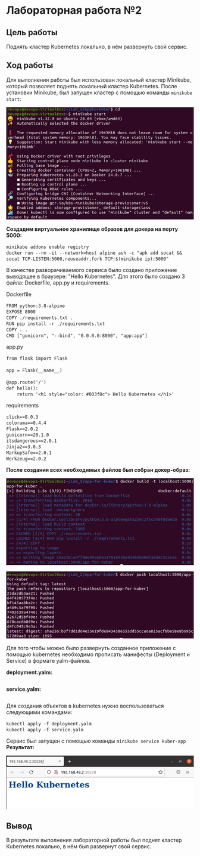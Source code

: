 # Лабораторная работа №2

## Цель работы

Поднять кластер Kubernetes локально, в нём развернуть свой сервис.

## Ход работы

Для выполнения работы был использован локальный кластер Minikube, который позволяет поднять локальный кластер Kubernetes. После установки Minikube, был запущен кластер с помощью команды `minikube start`:
<p align="center">
    <img src="./images/img-1.png">
</p>

**Создадим виртуальное хранилище образов для докера на порту 5000:**
```
minikube addons enable registry
docker run --rm -it --network=host alpine ash -c "apk add socat && socat TCP-LISTEN:5000,reuseaddr,fork TCP:$(minikube ip):5000"
```
В качестве разворачиваемого сервиса было создано приложение выводящее в браузере: "Hello Kubernetes". Для этого было создано 3 файла: Dockerfile, app.py и requirements.

Dockerfile
```
FROM python:3.8-alpine
EXPOSE 8000
COPY ./requirements.txt .
RUN pip install -r ./requirements.txt
COPY . .
CMD ["gunicorn", "--bind", "0.0.0.0:8000", "app:app"]
```
app.py
```
from flask import Flask

app = Flask(__name__)

@app.route('/')
def hello():
	return '<h1 style="color: #003f8c"> Hello Kubernetes </h1>'
```
requirements
```
click==8.0.3
colorama==0.4.4
Flask==2.0.2
gunicorn==20.1.0
itsdangerous==2.0.1
Jinja2==3.0.3
MarkupSafe==2.0.1
Werkzeug==2.0.2
```
**После создания всех необходимых файлов был собран докер-образ:**
<p align="center">
    <img src="./images/img-2.png">
</p>
<p align="center">
    <img src="./images/img-3.png">
</p>

Для того чтобы можно было развернуть созданное приложение с помощью kubernetes необходимо прописать манифесты (Deployment и Service) в формате yalm-файлов.

**deployment.yalm:**
```
```
**service.yalm:**
```
```
Для создания объектов в kubernetes нужно воспользоваться следующими командами:
```
kubectl apply -f deployment.yalm
kubectl apply -f service.yalm
```
Сервис был запущен с помощью команды `minikube service kuber-app`
**Результат:**
<p align="center">
    <img src="./images/img-4.png">
</p>

## Вывод

В результате выполнения лабораторной работы был поднят кластер Kubernetes локально, в нём был развернут свой сервис.
